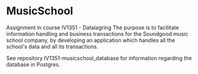 # MusicSchool

Assignment in course IV1351 - Datalagring
The purpose is to facilitate information handling and business transactions for the Soundgood music school company, by developing an application which handles all the school's data and all its transactions.

See repository IV1351-musicschool_database for information regarding the database in Postgres.